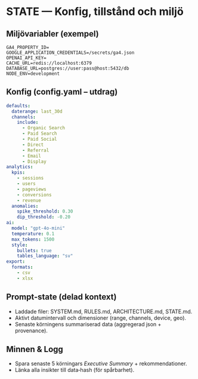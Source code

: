 # STATE — Konfig, tillstånd och miljö

## Miljövariabler (exempel)
```
GA4_PROPERTY_ID=
GOOGLE_APPLICATION_CREDENTIALS=/secrets/ga4.json
OPENAI_API_KEY=
CACHE_URL=redis://localhost:6379
DATABASE_URL=postgres://user:pass@host:5432/db
NODE_ENV=development
```

## Konfig (config.yaml – utdrag)
```yaml
defaults:
  daterange: last_30d
  channels:
    include:
      - Organic Search
      - Paid Search
      - Paid Social
      - Direct
      - Referral
      - Email
      - Display
analytics:
  kpis:
    - sessions
    - users
    - pageviews
    - conversions
    - revenue
  anomalies:
    spike_threshold: 0.30
    dip_threshold: -0.20
ai:
  model: "gpt-4o-mini"
  temperature: 0.1
  max_tokens: 1500
  style:
    bullets: true
    tables_language: "sv"
export:
  formats:
    - csv
    - xlsx
```

## Prompt‑state (delad kontext)
- Laddade filer: SYSTEM.md, RULES.md, ARCHITECTURE.md, STATE.md.
- Aktivt datumintervall och dimensioner (range, channels, device, geo).
- Senaste körningens summariserad data (aggregerad json + provenance).

## Minnen & Logg
- Spara senaste 5 körningars *Executive Summary* + rekommendationer.
- Länka alla insikter till data‑hash (för spårbarhet).

